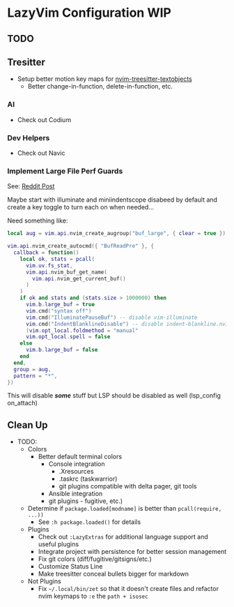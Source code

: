 # LazyVim Configuration WIP

## TODO

## Tresitter

- Setup better motion key maps for [nvim-treesitter-textobjects](https://github.com/nvim-treesitter/nvim-treesitter-textobjects)
  - Better change-in-function, delete-in-function, etc.

### AI

- Check out Codium

### Dev Helpers

- Check out Navic

### Implement Large File Perf Guards

See: [Reddit Post](https://tinyurl.com/mp9sxtew)

Maybe start with illuminate and miniindentscope disabeed by default and
create a key toggle to turn each on when needed...

Need something like:

```lua
local aug = vim.api.nvim_create_augroup("buf_large", { clear = true })

vim.api.nvim_create_autocmd({ "BufReadPre" }, {
  callback = function()
    local ok, stats = pcall(
      vim.uv.fs_stat,
      vim.api.nvim_buf_get_name(
        vim.api.nvim_get_current_buf()
      )
    )
    if ok and stats and (stats.size > 1000000) then
      vim.b.large_buf = true
      vim.cmd("syntax off")
      vim.cmd("IlluminatePauseBuf") -- disable vim-illuminate
      vim.cmd("IndentBlanklineDisable") -- disable indent-blankline.nvim
      (vim.opt_local.foldmethod = "manual"
      vim.opt_local.spell = false
    else
      vim.b.large_buf = false
    end
  end,
  group = aug,
  pattern = "*",
})
```

This will disable ***some*** stuff but LSP should be disabled as well
(lsp_config on_attach)

## Clean Up

- TODO:
  - Colors
    - Better default terminal colors
      - Console integration
        - .Xresources
        - .taskrc (taskwarrior)
        - git plugins compatible with delta pager, git tools
      - Ansible integration
      - git plugins - fugitive, etc.)
  - Determine if `package.loaded[modname]` is better than `pcall(require, ...))`
    - See `:h package.loaded()` for details
  - Plugins
    - Check out `:LazyExtras` for additional language support and useful plugins
    - Integrate project with persistence for better session management
    - Fix git colors (diff/fugitive/gitsigns/etc.)
    - Customize Status Line
    - Make treesitter conceal bullets bigger for markdown
  - Not Plugins
    - Fix `~/.local/bin/zet` so that it doesn't create files and refactor nvim
      keymaps to `:e` the `path + isosec`
